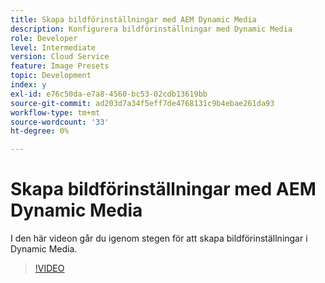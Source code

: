 ```yaml
---
title: Skapa bildförinställningar med AEM Dynamic Media
description: Konfigurera bildförinställningar med Dynamic Media
role: Developer
level: Intermediate
version: Cloud Service
feature: Image Presets
topic: Development
index: y
exl-id: e76c50da-e7a8-4560-bc53-02cdb13619bb
source-git-commit: ad203d7a34f5eff7de4768131c9b4ebae261da93
workflow-type: tm+mt
source-wordcount: '33'
ht-degree: 0%

---
```


# Skapa bildförinställningar med AEM Dynamic Media

I den här videon går du igenom stegen för att skapa bildförinställningar i Dynamic Media.

>[!VIDEO](https://video.tv.adobe.com/v/335459?quality=9&learn=on)
